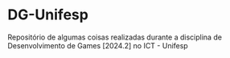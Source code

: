 # DG-Unifesp
Repositório de algumas coisas realizadas durante a disciplina de Desenvolvimento de Games [2024.2] no ICT - Unifesp
